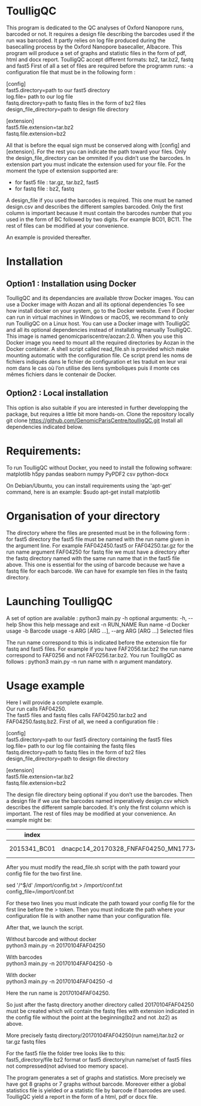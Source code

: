 ToulligQC
=========
This program is dedicated to the QC analyses of Oxford Nanopore runs, barcoded or not. It requires a design file describing the barcodes used if the run was barcoded. It partly relies on log file produced during the basecalling process by the Oxford Nanopore basecaller, Albacore. This program will produce a set of graphs and statistic files in the form of pdf, html and docx report.
ToulligQC accept different formats: bz2, tar.bz2, fastq and fast5
First of all a set of files are required before the programm runs:
-a configuration file that must be in the following form :

[config]<br/>
fast5.directory=path to our fast5 directory<br/>
log.file= path to our log file<br/>
fastq.directory=path to fastq files in the form of bz2 files<br/>
design_file_directory=path to design file directory<br/>

[extension]<br/>
fast5.file.extension=tar.bz2<br/>
fastq.file.extension=bz2<br/>

All that is before the equal sign must be conserved along with [config] and [extension]. For the rest you can indicate the path toward your files. Only the design_file_directory can be ommited if you didn’t use the barcodes.
In extension part you must indicate the extension used for your file. For the moment the type of extension supported are:
* for fast5 file : tar.gz, tar.bz2, fast5
* for fastq file : bz2, fastq

A design_file if you used the barcodes is required. 
This one must be named design.csv and describes the different samples barcoded. Only the first column is important because it must contain the barcodes number that you used in the form of BC followed by two digits. For example BC01, BC11. The rest of files can be modified at your convenience.

An example is provided thereafter.

Installation
=============
## Option1 : Installation using Docker

ToulligQC and its dependancies are available throw Docker images.
You can use a Docker image with Aozan and all its optional dependencies
To see how install docker on your system, go to the Docker website. Even if Docker can run in virtual machines in Windows or macOS, we recommand to only run ToulligQC on a Linux host.
You can use a Docker image with ToulligQC and all its optional dependencies  instead of installating manually ToulligQC. This image is named genomicpariscentre/aozan:2.0. When you use this Docker image you need to mount all the required directories by Aozan in the Docker container.
A shell script called read_file.sh is provided which make mounting automatic with the configuration file.
Ce script prend les noms de fichiers indiqués dans le fichier de configuration et les traduit en leur vrai nom dans le cas où l’on utilise des liens symboliques puis il monte ces mêmes fichiers dans le contenair de Docker.

## Option2 : Local installation 
This option is also suitable if you are interested in further developping the package, but requires a little bit more hands-on.
Clone the repository locally
git clone https://github.com/GenomicParisCentre/toulligQC.git
Install all dependencies indicated below.

Requirements:
=============
To run ToulligQC without Docker, you need to install the following software:
matplotlib
h5py
pandas
seaborn
numpy
PyPDF2
csv
python-docx

On Debian/Ubuntu, you can install requirements  using the 'apt-get' command, here is an example:
$sudo apt-get install matplotlib

Organisation of your directory
===============================
The directory where the files are presented must be in the following form :
for fast5 directory the fast5 file must be named with the run name given in the argument line. For example FAF042450.fast5 or FAF04250.tar.gz for the run name argument FAF04250
for fastq file we must have a directory after the fastq directory named with the same run name that in the fast5 file above. This one is essential for the using of barcode because we have a fastq file for each barcode. We can have for example ten files in the fastq directory.

Launching ToulligQC
=========================

A set of option are available :
python3 main.py -h
optional arguments:
  -h, --help            Show this help message and exit
  -n RUN_NAME   Run name
  -d                            Docker usage
  -b                            Barcode usage
  -s ARG [ARG ...], --arg ARG [ARG …]   Selected files

The run name correspond to this is indicated before the extension file for fastq and fast5 files.
For example if you have FAF2056.tar.bz2 the run name correspond to FAF0256 and not FAF0256.tar.bz2.
You run ToulligQC as follows :
python3 main.py -n run name with n argument mandatory.

Usage example
========================

Here I will provide a complete example.<br/>
Our run calls FAF04250.<br/>
The fast5 files and fastq files calls FAF04250.tar.bz2 and FAF04250.fastq.bz2.
First of all, we need a configuration file :

[config]<br/>
fast5.directory=path to our fast5 directory containing the fast5 files<br/>
log.file= path to our log file containing the fastq files<br/>
fastq.directory=path to fastq files in the form of bz2 files<br/>
design_file_directory=path to design file directory<br/>

[extension]<br/>
fast5.file.extension=tar.bz2<br/>
fastq.file.extension=bz2

The design file directory being optional if you don’t use the barcodes.
Then a design file if we use the barcodes named imperatively design.csv which describes the different sample barcoded. It's only the first column which is important. The rest of files may be modified at your convenience. An example might be:

index | Reads | Description | Date | FastqFormat | RepTechGrou
------- | ------- | ------------- | -------- | -------------- | ---------------
 2015341_BC01 | dnacpc14_20170328_FNFAF04250_MN17734_mux_scan_1D_validation_test1_45344_barcode01_template.fastq.bz2 |  WT1_BC01 | 2017-01-24 | fastq-sanger | WT1_BC01


After you must modify the read_file.sh script with the path toward your config file for the two first line.

sed '/^$/d' /import/config.txt > /import/conf.txt<br/>
config_file=/import/conf.txt

For these two lines you must indicate the path toward your config file for the first line before the >
token. Then you must indicate the path where your configuration file is with another name than your configuration file.

After that, we launch the script.

Without barcode and  without docker <br/>
 python3 main.py -n 20170104FAF04250

With barcodes <br/>
python3 main.py -n 20170104FAF04250 -b

With docker<br/>
python3 main.py -n  20170104FAF04250 -d


Here the run name is 20170104FAF04250.

So just after the fastq directory another directory called  20170104FAF04250 must be created which will contain the fastq files with extension indicated in the config file without the point at the beginning(bz2 and not .bz2) as above.

More precisely fastq directory/20170104FAF04250(run name)/tar.bz2 or tar.gz fastq files

For the fast5 file the folder tree looks like to this:<br/> fast5_directory/file bz2 format or fast5 directory/run name/set of fast5 files not compressed(not advised too memory space).

The program generates a set of graphs and statistics. More precisely we have got 8 graphs or 7 graphs without barcode. Moreover either a global statistics file is yielded or a statistic file by barcode if barcodes are used.
ToulligQC yield a report in the form of a html, pdf or docx file.

